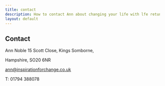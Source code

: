 ```yaml
---
title: contact
description: How to contact Ann about changing your life with lfe retuning.
layout: default
---
```

## Contact

Ann Noble
15 Scott Close, Kings Somborne,

Hampshire, SO20 6NR

ann@inspirationforchange.co.uk

T: 01794 388078
